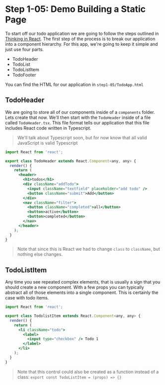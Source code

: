 # Step 1-05: Demo Building a Static Page

To start off our todo application we are going to follow the steps outlined in [Thinking in React](https://reactjs.org/docs/thinking-in-react.html). The first step of the process is to break our application into a component hierarchy. For this app, we're going to keep it simple and just use four parts.

- TodoHeader
- TodoList
- TodoListItem
- TodoFooter

You can find the HTML for our application in `step1-05/TodoApp.html`

## TodoHeader

We are going to store all of our components inside of a `components` folder. Lets create that now. We'll then start with the `TodoHeader` inside of a file called `TodoHeader.tsx`. This file format tells our application that this file includes React code written in Typescript.

> We'll talk about Typescript soon, but for now know that all valid JavaScript is valid Typescript

```jsx
import React from 'react';

export class TodoHeader extends React.Component<any, any> {
  render() {
    return (
      <header>
        <h1>todos</h1>
        <div className="addTodo">
          <input className="textfield" placeholder="add todo" />
          <button className="submit">Add</button>
        </div>
        <nav className="filter">
          <button className="completed">all</button>
          <button>active</button>
          <button>completed</button>
        </nav>
      </header>
    );
  }
}
```

> Note that since this is React we had to change `class` to `className`, but nothing else changes.

## TodoListItem

Any time you see repeated complex elements, that is usually a sign that you should create a new component. With a few props you can typically abstract all of those elements into a single component. This is certainly the case with todo items.

```jsx
import React from 'react';

export class TodolistItem extends React.Component<any, any> {
  render() {
    return (
      <li className="todo">
        <label>
          <input type="checkbox" /> Todo 1
        </label>
      </li>
    );
  }
}
```

> Note that this control could also be created as a function instead of a class: `export const TodoListItem = (props) => {}`
